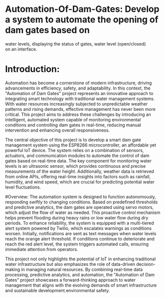 # Automation-Of-Dam-Gates: Develop a system to automate the opening of dam gates based on 
water levels, displaying the status of gates, water level (open/closed) 
on an interface.

# Introduction:
Automation has become a cornerstone of modern infrastructure, driving advancements in efficiency, safety, 
and adaptability. In this context, the "Automation of Dam Gates" project represents an innovative approach to 
integrating smart technology with traditional water management systems. With water resources increasingly 
subjected to unpredictable weather patterns and rising demands, effective management has never been more 
critical. This project aims to address these challenges by introducing an intelligent, automated system capable 
of monitoring environmental conditions and controlling dam gates in real-time, reducing manual intervention 
and enhancing overall responsiveness.

The central objective of this project is to develop a smart dam gate management system using the ESP8266 
microcontroller, an affordable yet powerful IoT device. The system relies on a combination of sensors, 
actuators, and communication modules to automate the control of dam gates based on real-time data. The key 
component for monitoring water levels is an ultrasonic sensor, which provides continuous and precise 
measurements of the water height. Additionally, weather data is retrieved from online APIs, offering real-time 
insights into factors such as rainfall, humidity, and wind speed, which are crucial for predicting potential water 
level fluctuations.

#Overview:
The automation system is designed to function autonomously, responding swiftly to changing conditions.
Based on predefined thresholds and predictive analytics, the dam gates are operated using servo motors, which 
adjust the flow of water as needed. This proactive control mechanism helps prevent flooding during heavy 
rains or low water flow during dry periods. To enhance reliability, the system is equipped with a multi-tiered 
alert system powered by Twilio, which escalates warnings as conditions worsen. Initially, notifications are 
sent as text messages when water levels reach the orange alert threshold. If conditions continue to deteriorate 
and reach the red alert level, the system triggers automated calls, ensuring immediate attention from operators.

This project not only highlights the potential of IoT in enhancing traditional water infrastructure but also 
emphasizes the role of data-driven decision-making in managing natural resources. By combining real-time 
data processing, predictive analytics, and automation, the "Automation of Dam Gates" project showcases a 
forward-thinking approach to water management that aligns with the evolving demands of smart 
infrastructure and sustainable development.environmental safety.
